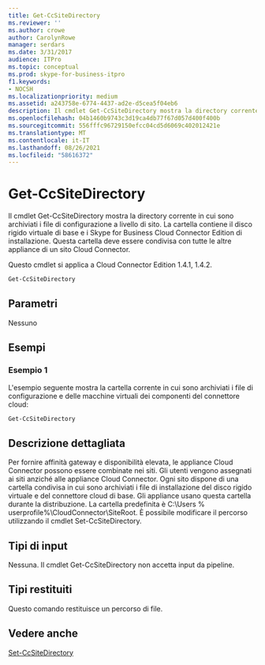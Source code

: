 ```yaml
---
title: Get-CcSiteDirectory
ms.reviewer: ''
ms.author: crowe
author: CarolynRowe
manager: serdars
ms.date: 3/31/2017
audience: ITPro
ms.topic: conceptual
ms.prod: skype-for-business-itpro
f1.keywords:
- NOCSH
ms.localizationpriority: medium
ms.assetid: a243758e-6774-4437-ad2e-d5cea5f04eb6
description: Il cmdlet Get-CcSiteDirectory mostra la directory corrente in cui sono archiviati i file di configurazione a livello di sito. La cartella contiene il disco rigido virtuale di base e i Skype for Business Cloud Connector Edition di installazione. Questa cartella deve essere condivisa con tutte le altre appliance di un sito Cloud Connector.
ms.openlocfilehash: 04b1460b9743c3d19ca4db77f67d057d400f400b
ms.sourcegitcommit: 556fffc96729150efcc04cd5d6069c402012421e
ms.translationtype: MT
ms.contentlocale: it-IT
ms.lasthandoff: 08/26/2021
ms.locfileid: "58616372"
---
```

# <a name="get-ccsitedirectory"></a>Get-CcSiteDirectory
 
Il cmdlet Get-CcSiteDirectory mostra la directory corrente in cui sono archiviati i file di configurazione a livello di sito. La cartella contiene il disco rigido virtuale di base e i Skype for Business Cloud Connector Edition di installazione. Questa cartella deve essere condivisa con tutte le altre appliance di un sito Cloud Connector.
  
Questo cmdlet si applica a Cloud Connector Edition 1.4.1, 1.4.2.
  
```powershell
Get-CcSiteDirectory
```

## <a name="parameters"></a>Parametri

Nessuno
  
## <a name="examples"></a>Esempi
<a name="Examples"> </a>

### <a name="example-1"></a>Esempio 1

L'esempio seguente mostra la cartella corrente in cui sono archiviati i file di configurazione e delle macchine virtuali dei componenti del connettore cloud:
  
```powershell
Get-CcSiteDirectory
```

## <a name="detailed-description"></a>Descrizione dettagliata
<a name="DetailedDescription"> </a>

Per fornire affinità gateway e disponibilità elevata, le appliance Cloud Connector possono essere combinate nei siti. Gli utenti vengono assegnati ai siti anziché alle appliance Cloud Connector. Ogni sito dispone di una cartella condivisa in cui sono archiviati i file di installazione del disco rigido virtuale e del connettore cloud di base. Gli appliance usano questa cartella durante la distribuzione. La cartella predefinita è C:\Users \% userprofile%\CloudConnector\SiteRoot. È possibile modificare il percorso utilizzando il cmdlet Set-CcSiteDirectory.
  
## <a name="input-types"></a>Tipi di input
<a name="InputTypes"> </a>

Nessuna. Il cmdlet Get-CcSiteDirectory non accetta input da pipeline.
  
## <a name="return-types"></a>Tipi restituiti
<a name="ReturnTypes"> </a>

Questo comando restituisce un percorso di file.
  
## <a name="see-also"></a>Vedere anche
<a name="ReturnTypes"> </a>

[Set-CcSiteDirectory](set-ccsitedirectory.md)
  

